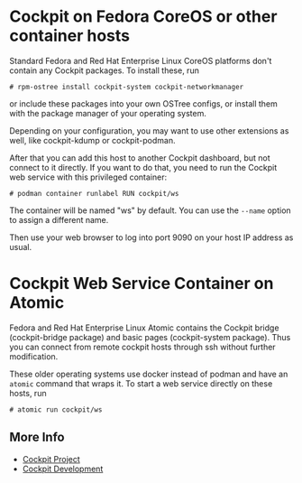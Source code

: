 # Cockpit on Fedora CoreOS or other container hosts

Standard Fedora and Red Hat Enterprise Linux CoreOS platforms don't contain any
Cockpit packages. To install these, run

    # rpm-ostree install cockpit-system cockpit-networkmanager

or include these packages into your own OSTree configs, or install them with
the package manager of your operating system.

Depending on your configuration, you may want to use other extensions as well,
like cockpit-kdump or cockpit-podman.

After that you can add this host to another Cockpit dashboard, but not connect to it directly. If you want to do that, you need to run the Cockpit web service with this privileged container:

    # podman container runlabel RUN cockpit/ws

The container will be named "ws" by default. You can use the `--name` option to
assign a different name.

Then use your web browser to log into port 9090 on your host IP address as usual.

# Cockpit Web Service Container on Atomic

Fedora and Red Hat Enterprise Linux Atomic contains the Cockpit bridge (cockpit-bridge package) and basic pages (cockpit-system package). Thus you can connect from remote cockpit hosts through ssh without further modification.

These older operating systems use docker instead of podman and have an `atomic` command that wraps it. To start a web service directly on these hosts, run

    # atomic run cockpit/ws

## More Info

 * [Cockpit Project](https://cockpit-project.org)
 * [Cockpit Development](https://github.com/cockpit-project/cockpit)
